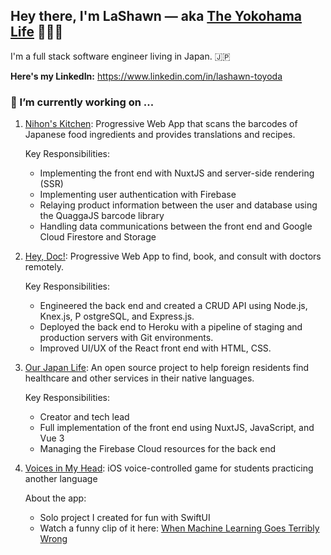 ## Hey there, I'm LaShawn — aka [The Yokohama Life](https://theyokohamalife.com) 🙋🏾‍♀️

I'm a full stack software engineer living in Japan. 🇯🇵

**Here's my LinkedIn:** https://www.linkedin.com/in/lashawn-toyoda

### 🔭 I’m currently working on ...
1. [Nihon's Kitchen](https://github.com/nihonskitchen/frontend): Progressive Web App that scans the barcodes of Japanese food ingredients and provides translations and recipes.

    Key Responsibilities:  
    * Implementing the front end with NuxtJS and server-side rendering (SSR)
    * Implementing user authentication with Firebase
    * Relaying product information between the user and database using the QuaggaJS barcode library
    * Handling data communications between the front end and Google Cloud Firestore and Storage
    
2. [Hey, Doc!](https://github.com/YoSoRyuShawn/your-solution-front): Progressive Web App to find, book, and consult with doctors remotely.   

    Key Responsibilities:  
    * Engineered the back end and created a CRUD API using ​Node.js​, ​Knex.js​, P​ ostgreSQL​, and ​Express.js​.
    * Deployed the back end to ​Heroku​ with a pipeline of staging and production servers with ​Git​ environments.
    * Improved UI/UX of the ​React​ front end with HTML, CSS.

3. [Our Japan Life](https://github.com/Our-Japan-Life/findadoc): An open source project to help foreign residents find healthcare and other services in their native languages.  

    Key Responsibilities: 
    * Creator and tech lead
    * Full implementation of the front end using NuxtJS, JavaScript, and Vue 3
    * Managing the Firebase Cloud resources for the back end

4. [Voices in My Head](https://github.com/theyokohamalife/voices-in-my-head): iOS voice-controlled game for students practicing another language  
    
    About the app:
    * Solo project I created for fun with SwiftUI
    * Watch a funny clip of it here: [When Machine Learning Goes Terribly Wrong](https://twitter.com/theyokohamalife/status/1342095973963591681?s=20)

<!--
**theyokohamalife/theyokohamalife** is a ✨ _special_ ✨ repository because its `README.md` (this file) appears on your GitHub profile.

Here are some ideas to get you started:

- 
- 🌱 I’m currently learning ...
- 👯 I’m looking to collaborate on ...
- 🤔 I’m looking for help with ...
- 💬 Ask me about ...
- 📫 How to reach me: ...
- 😄 Pronouns: ...
- ⚡ Fun fact: ...
-->
